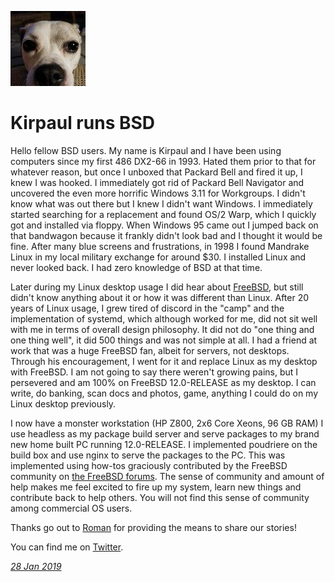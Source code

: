 <p><a href="/" alt="avatar" title="home page"><img src="sevendogs.jpeg" class="w3"></a></p>

# Kirpaul runs BSD

Hello fellow BSD users. My name is Kirpaul and I have been using
computers since my first 486 DX2-66 in 1993. Hated them prior to
that for whatever reason, but once I unboxed that Packard Bell and
fired it up, I knew I was hooked. I immediately got rid of Packard
Bell Navigator and uncovered the even more horrific Windows 3.11
for Workgroups. I didn't know what was out there but I knew I didn't
want Windows. I immediately started searching for a replacement and
found OS/2 Warp, which I quickly got and installed via floppy. When
Windows 95 came out I jumped back on that bandwagon because it
frankly didn't look bad and I thought it would be fine. After many
blue screens and frustrations, in 1998 I found Mandrake Linux in
my local military exchange for around $30. I installed Linux and
never looked back. I had zero knowledge of BSD at that time.

Later during my Linux desktop usage I did hear about [FreeBSD], but
still didn't know anything about it or how it was different than
Linux. After 20 years of Linux usage, I grew tired of discord in
the "camp" and the implementation of systemd, which although worked
for me, did not sit well with me in terms of overall design philosophy.
It did not do "one thing and one thing well", it did 500 things and
was not simple at all. I had a friend at work that was a huge FreeBSD
fan, albeit for servers, not desktops. Through his encouragement,
I went for it and replace Linux as my desktop with FreeBSD. I am
not going to say there weren't growing pains, but I persevered and
am 100% on FreeBSD 12.0-RELEASE as my desktop. I can write, do
banking, scan docs and photos, game, anything I could do on my Linux
desktop previously.

I now have a monster workstation (HP Z800, 2x6 Core Xeons, 96 GB
RAM) I use headless as my package build server and serve packages
to my brand new home built PC running 12.0-RELEASE. I implemented
poudriere on the build box and use nginx to serve the packages to
the PC. This was implemented using how-tos graciously contributed
by the FreeBSD community on [the FreeBSD
forums](https://forums.freebsd.org/). The sense of community and
amount of help makes me feel excited to fire up my system, learn
new things and contribute back to help others. You will not find
this sense of community among commercial OS users.

Thanks go out to [Roman](https://twitter.com/romanzolotarev) for
providing the means to share our stories!

You can find me on [Twitter](https://twitter.com/Sevendogs5).

_[28 Jan 2019](/raw/people/sevendogs.md)_

[FreeBSD]: https://www.freebsd.org/
